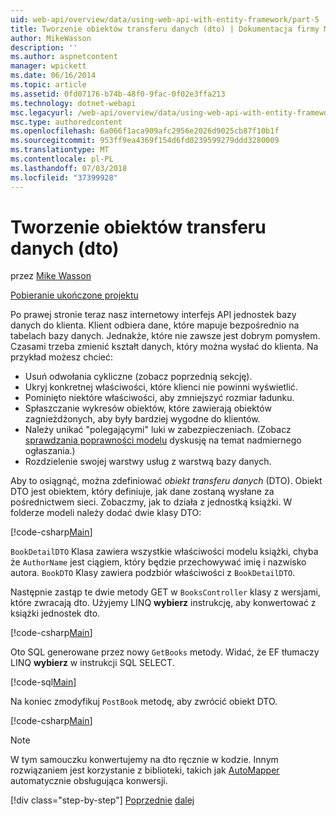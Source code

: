 ```yaml
---
uid: web-api/overview/data/using-web-api-with-entity-framework/part-5
title: Tworzenie obiektów transferu danych (dto) | Dokumentacja firmy Microsoft
author: MikeWasson
description: ''
ms.author: aspnetcontent
manager: wpickett
ms.date: 06/16/2014
ms.topic: article
ms.assetid: 0fd07176-b74b-48f0-9fac-0f02e3ffa213
ms.technology: dotnet-webapi
msc.legacyurl: /web-api/overview/data/using-web-api-with-entity-framework/part-5
msc.type: authoredcontent
ms.openlocfilehash: 6a066f1aca909afc2956e2026d9025cb87f10b1f
ms.sourcegitcommit: 953ff9ea4369f154d6fd0239599279ddd3280009
ms.translationtype: MT
ms.contentlocale: pl-PL
ms.lasthandoff: 07/03/2018
ms.locfileid: "37399928"
---
```

<a name="create-data-transfer-objects-dtos"></a>Tworzenie obiektów transferu danych (dto)
====================
przez [Mike Wasson](https://github.com/MikeWasson)

[Pobieranie ukończone projektu](https://github.com/MikeWasson/BookService)

Po prawej stronie teraz nasz internetowy interfejs API jednostek bazy danych do klienta. Klient odbiera dane, które mapuje bezpośrednio na tabelach bazy danych. Jednakże, które nie zawsze jest dobrym pomysłem. Czasami trzeba zmienić kształt danych, który można wysłać do klienta. Na przykład możesz chcieć:

- Usuń odwołania cykliczne (zobacz poprzednią sekcję).
- Ukryj konkretnej właściwości, które klienci nie powinni wyświetlić.
- Pominięto niektóre właściwości, aby zmniejszyć rozmiar ładunku.
- Spłaszczanie wykresów obiektów, które zawierają obiektów zagnieżdżonych, aby były bardziej wygodne do klientów.
- Należy unikać "polegającymi" luki w zabezpieczeniach. (Zobacz [sprawdzania poprawności modelu](../../formats-and-model-binding/model-validation-in-aspnet-web-api.md) dyskusję na temat nadmiernego ogłaszania.)
- Rozdzielenie swojej warstwy usług z warstwą bazy danych.

Aby to osiągnąć, można zdefiniować *obiekt transferu danych* (DTO). Obiekt DTO jest obiektem, który definiuje, jak dane zostaną wysłane za pośrednictwem sieci. Zobaczmy, jak to działa z jednostką książki. W folderze modeli należy dodać dwie klasy DTO:

[!code-csharp[Main](part-5/samples/sample1.cs)]

`BookDetailDTO` Klasa zawiera wszystkie właściwości modelu książki, chyba że `AuthorName` jest ciągiem, który będzie przechowywać imię i nazwisko autora. `BookDTO` Klasy zawiera podzbiór właściwości z `BookDetailDTO`.

Następnie zastąp te dwie metody GET w `BooksController` klasy z wersjami, które zwracają dto. Użyjemy LINQ **wybierz** instrukcję, aby konwertować z książki jednostek dto.

[!code-csharp[Main](part-5/samples/sample2.cs)]

Oto SQL generowane przez nowy `GetBooks` metody. Widać, że EF tłumaczy LINQ **wybierz** w instrukcji SQL SELECT.

[!code-sql[Main](part-5/samples/sample3.sql)]

Na koniec zmodyfikuj `PostBook` metodę, aby zwrócić obiekt DTO.

[!code-csharp[Main](part-5/samples/sample4.cs)]

> [!NOTE]
> W tym samouczku konwertujemy na dto ręcznie w kodzie. Innym rozwiązaniem jest korzystanie z biblioteki, takich jak [AutoMapper](http://automapper.org/) automatycznie obsługująca konwersji.
> 
> [!div class="step-by-step"]
> [Poprzednie](part-4.md)
> [dalej](part-6.md)
